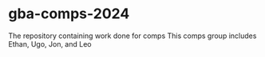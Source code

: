 # gba-comps-2024
The repository containing work done for comps
This comps group includes Ethan, Ugo, Jon, and Leo